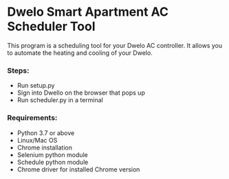 # Dwelo Smart Apartment AC Scheduler Tool

This program is a scheduling tool for your Dwelo AC controller. It allows you to automate the heating and cooling of your Dwelo. 

### Steps: 
- Run setup.py
- Sign into Dwello on the browser that pops up
- Run scheduler.py in a terminal

### Requirements:
- Python 3.7 or above
- Linux/Mac OS
- Chrome installation
- Selenium python module
- Schedule python module
- Chrome driver for installed Chrome version

